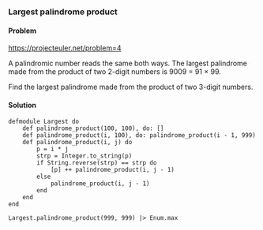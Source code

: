### Largest palindrome product

#### Problem

https://projecteuler.net/problem=4

A palindromic number reads the same both ways. The largest palindrome made from the product of two 2-digit numbers is 9009 = 91 × 99.

Find the largest palindrome made from the product of two 3-digit numbers.

#### Solution

```
defmodule Largest do
    def palindrome_product(100, 100), do: []
    def palindrome_product(i, 100), do: palindrome_product(i - 1, 999)
    def palindrome_product(i, j) do
        p = i * j
        strp = Integer.to_string(p)
        if String.reverse(strp) == strp do
            [p] ++ palindrome_product(i, j - 1)
        else
            palindrome_product(i, j - 1)
        end
    end
end

Largest.palindrome_product(999, 999) |> Enum.max
```